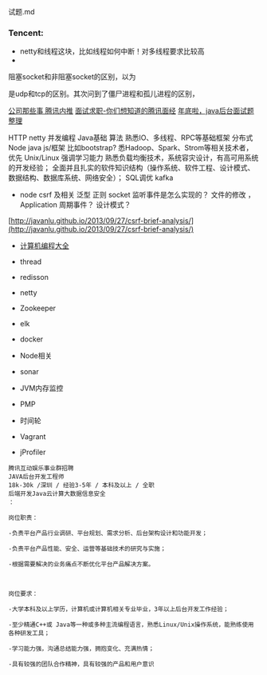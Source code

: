 试题.md

### Tencent:

- netty和线程这块，比如线程如何中断！对多线程要求比较高
- 



阻塞socket和非阻塞socket的区别，以为

是udp和tcp的区别。其次问到了僵尸进程和孤儿进程的区别，




[公司那些事 腾讯内推](http://gglinux.com/2017/06/23/tencent/)
[面试求职-你们想知道的腾讯面经](http://blog.csdn.net/wwj_748/article/details/51278689)
[年底啦，java后台面试题整理](http://www.jianshu.com/p/f5dee1306d0d)



HTTP netty 并发编程 Java基础  算法
熟悉IO、多线程、RPC等基础框架
分布式
Node java js/框架 比如bootstrap? 
悉Hadoop、Spark、Strom等相关技术者，优先
Unix/Linux 强调学习能力
熟悉负载均衡技术，系统容灾设计，有高可用系统的开发经验；
全面并且扎实的软件知识结构（操作系统、软件工程、设计模式、数据结构、数据库系统、网络安全）； 
SQL调优
kafka
- node csrf 及相关
泛型 正则
socket
监听事件是怎么实现的？ 文件的修改 ， Application 周期事件？ 设计模式？

[http://javanlu.github.io/2013/09/27/csrf-brief-analysis/](http://javanlu.github.io/2013/09/27/csrf-brief-analysis/)

- [计算机编程大全](https://github.com/sindresorhus/awesome)

- thread

- redisson

- netty

- Zookeeper

- elk

- docker 

- Node相关

- sonar

- JVM内存监控

- PMP

- 时间轮

- Vagrant

- jProfiler





```
腾讯互动娱乐事业群招聘
JAVA后台开发工程师 
18k-30k /深圳 / 经验3-5年 / 本科及以上 / 全职
后端开发Java云计算大数据信息安全
：

岗位职责：

-负责平台产品行业调研、平台规划、需求分析、后台架构设计和功能开发；

-负责平台产品性能、安全、运营等基础技术的研究与实施；

-根据需要解决的业务痛点不断优化平台产品解决方案。

 

岗位要求：

-大学本科及以上学历，计算机或计算机相关专业毕业，3年以上后台开发工作经验；

-至少精通C++或 Java等一种或多种主流编程语言，熟悉Linux/Unix操作系统，能熟练使用各种研发工具；

-学习能力强，沟通总结能力强，拥抱变化、充满热情；

-具有较强的团队合作精神，具有较强的产品和用户意识
```
